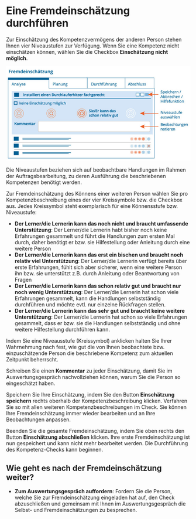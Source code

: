 # Eine Fremdeinschätzung durchführen

Zur Einschätzung des Kompetenzvermögens der anderen Person stehen Ihnen vier Niveaustufen zur Verfügung. Wenn Sie eine Kompetenz nicht einschätzen können, wählen Sie die Checkbox **Einschätzung nicht möglich**. 

![Übersicht der Funktionen zur Durchführung einer Fremdeinschätzung](media/Fremdeinschaetzung.jpg)

Die Niveaustufen beziehen sich auf beobachtbare Handlungen im Rahmen der Auftragsbearbeitung, zu deren Ausführung die beschriebenen Kompetenzen benötigt werden. 

Zur Fremdeinschätzung des Könnens einer weiteren Person wählen Sie pro Kompetenzbeschreibung eines der vier Kreissymbole bzw. die Checkbox aus. Jedes Kreissymbol steht exemplarisch für eine Könnensstufe bzw. Niveaustufe: 

* **Der Lerner/die Lernerin kann das noch nicht und braucht umfassende Unterstützung**: Der Lerner/die Lernerin habt bisher noch keine Erfahrungen gesammelt und führt die Handlungen zum ersten Mal durch, daher benötigt er bzw. sie Hilfestellung oder Anleitung durch eine weitere Person
* **Der Lerner/die Lernerin kann das erst ein bischen und braucht noch relativ viel Unterstützung**: Der Lerner/die Lernerin verfügt bereits über erste Erfahrungen, fühlt sich aber sicherer, wenn eine weitere Person ihn bzw. sie unterstützt z.B. durch Anleitung oder Beantwortung von Fragen
* **Der Lerner/die Lernerin kann das schon relativ gut und braucht nur noch wenig Unterstützung**: Der Lerner/die Lernerin hat schon viele Erfahrungen gesammelt, kann die Handlungen selbstständig durchführen und möchte evtl. nur einzelne Rückfragen stellen.
* **Der Lerner/die Lernerin kann das sehr gut und braucht keine weitere Unterstützung**: Der Lerner/die Lernerin hat schon so viele Erfahrungen gesammelt, dass er bzw. sie die Handlungen selbstständig und ohne weitere Hilfestellung durchführen kann.

Indem Sie eine Niveausstufe (Kreissymbol) anklicken halten Sie Ihrer Wahrnehmung nach fest, wie gut die von Ihnen beobachtete bzw. einzuschätzende Person die beschriebene Kompetenz zum aktuellen Zeitpunkt beherrscht. 

Schreiben Sie einen **Kommentar** zu jeder Einschätzung, damit Sie im Auswertungsgespräch nachvollziehen können, warum Sie die Person so eingeschätzt haben. 

Speichern Sie Ihre Einschätzung, indem Sie den Button **Einschätzung speichern** rechts oberhalb der Kompetenzbeschreibung klicken.
Verfahren Sie so mit allen weiteren Kompetenzbeschreibungen im Check. Sie können Ihre Fremdeinschätzung immer wieder bearbeiten und an Ihre Beobachtungen anpassen. 

Beenden Sie die gesamte Fremdeinschätzung, indem Sie oben rechts den Button 
**Einschätzung abschließen** klicken. Ihre erste Fremdeinschätzung ist nun gespeichert und kann nicht mehr bearbeitet werden. Die Durchführung des Kompetenz-Checks 
kann beginnen.


## Wie geht es nach der Fremdeinschätzung weiter?
* **Zum Auswertungsgespräch auffordern**: Fordern Sie die Person, welche Sie zur Fremdeinschätzung eingeladen hat auf, den Check abzuschließen und gemeinsam mit Ihnen im Auswertungsgespräch die Selbst- und Fremdeinschätzungen zu besprechen.

